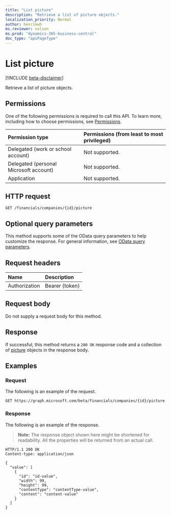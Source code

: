 ```yaml
---
title: "List picture"
description: "Retrieve a list of picture objects."
localization_priority: Normal
author: henrikwh
ms.reviewer: solsen
ms.prod: "dynamics-365-business-central"
doc_type: "apiPageType"
---
```


# List picture

[!INCLUDE [beta-disclaimer](../../includes/beta-disclaimer.md)]

Retrieve a list of picture objects.

## Permissions

One of the following permissions is required to call this API. To learn more, including how to choose permissions, see [Permissions](/graph/permissions-reference).

| Permission type                        | Permissions (from least to most privileged) |
|:---------------------------------------|:--------------------------------------------|
| Delegated (work or school account)     | Not supported. |
| Delegated (personal Microsoft account) | Not supported. |
| Application                            | Not supported. |

## HTTP request

<!-- { "blockType": "ignored" } -->

```http
GET /financials/companies/{id}/picture
```

## Optional query parameters

This method supports some of the OData query parameters to help customize the response. For general information, see [OData query parameters](/graph/query-parameters).

## Request headers

| Name      |Description|
|:----------|:----------|
| Authorization | Bearer {token} |

## Request body

Do not supply a request body for this method.

## Response

If successful, this method returns a `200 OK` response code and a collection of [picture](../resources/dynamics-picture.md) objects in the response body.

## Examples

### Request

The following is an example of the request.
<!-- {
  "blockType": "request",
  "name": "get_picture"
}-->

```http
GET https://graph.microsoft.com/beta/financials/companies/{id}/picture
```

### Response

The following is an example of the response.

> **Note:** The response object shown here might be shortened for readability. All the properties will be returned from an actual call.

<!-- {
  "blockType": "response",
  "truncated": true,
  "@odata.type": "microsoft.graph.picture",
  "isCollection": true
} -->

```http
HTTP/1.1 200 OK
Content-type: application/json

{
  "value": [
    {
      "id": "id-value",
      "width": 99,
      "height": 99,
      "contentType": "contentType-value",
      "content": "content-value"
    }
  ]
}
```

<!-- uuid: 16cd6b66-4b1a-43a1-adaf-3a886856ed98
2019-02-04 14:57:30 UTC -->
<!-- {
  "type": "#page.annotation",
  "description": "List picture",
  "keywords": "",
  "section": "documentation",
  "tocPath": ""
}-->